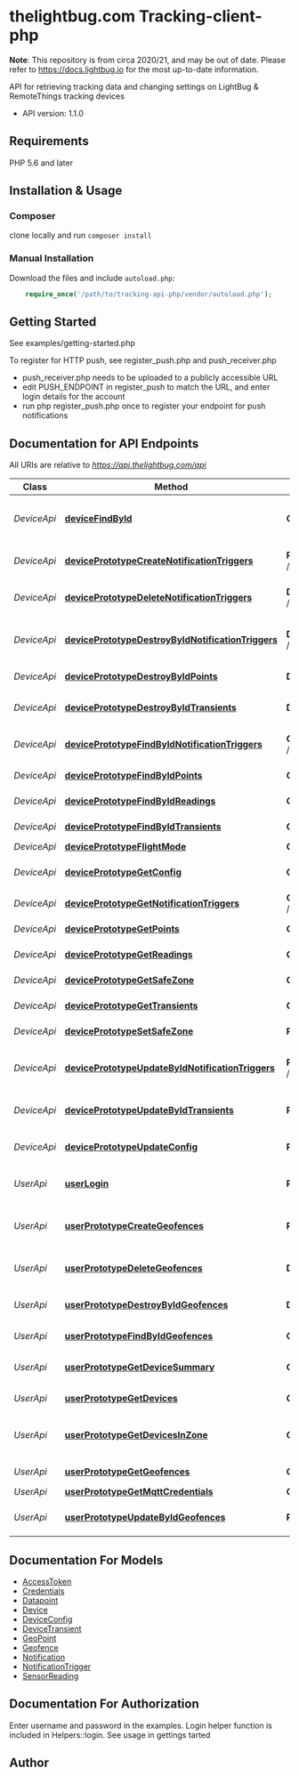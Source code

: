 # thelightbug.com Tracking-client-php

**Note**: This repository is from circa 2020/21, and may be out of date. Please refer to https://docs.lightbug.io for the most up-to-date information.

API for retrieving tracking data and changing settings on LightBug & RemoteThings tracking devices

- API version: 1.1.0

## Requirements

PHP 5.6 and later

## Installation & Usage
### Composer

clone locally and run `composer install`

### Manual Installation

Download the files and include `autoload.php`:

```php
    require_once('/path/to/tracking-api-php/vendor/autoload.php');
```

## Getting Started

See examples/getting-started.php

To register for HTTP push, see register_push.php and push_receiver.php
 - push_receiver.php needs to be uploaded to a publicly accessible URL
 - edit PUSH_ENDPOINT in register_push to match the URL, and enter login details for the account
 - run php register_push.php once to register your endpoint for push notifications


## Documentation for API Endpoints

All URIs are relative to *https://api.thelightbug.com/api*

Class | Method | HTTP request | Description
------------ | ------------- | ------------- | -------------
*DeviceApi* | [**deviceFindById**](docs/Api/DeviceApi.md#devicefindbyid) | **GET** /devices/{id} | Find a model instance by {{id}} from the data source.
*DeviceApi* | [**devicePrototypeCreateNotificationTriggers**](docs/Api/DeviceApi.md#deviceprototypecreatenotificationtriggers) | **POST** /devices/{id}/notificationTriggers | Create alert/notification trigger for device
*DeviceApi* | [**devicePrototypeDeleteNotificationTriggers**](docs/Api/DeviceApi.md#deviceprototypedeletenotificationtriggers) | **DELETE** /devices/{id}/notificationTriggers | Remove all alert/notification trigger for device
*DeviceApi* | [**devicePrototypeDestroyByIdNotificationTriggers**](docs/Api/DeviceApi.md#deviceprototypedestroybyidnotificationtriggers) | **DELETE** /devices/{id}/notificationTriggers/{fk} | Remove alert/notification trigger by id {fk} for device
*DeviceApi* | [**devicePrototypeDestroyByIdPoints**](docs/Api/DeviceApi.md#deviceprototypedestroybyidpoints) | **DELETE** /devices/{id}/points/{fk} | Delete a specific point for a device
*DeviceApi* | [**devicePrototypeDestroyByIdTransients**](docs/Api/DeviceApi.md#deviceprototypedestroybyidtransients) | **DELETE** /devices/{id}/transients/{fk} | Delete a related item by id for transients.
*DeviceApi* | [**devicePrototypeFindByIdNotificationTriggers**](docs/Api/DeviceApi.md#deviceprototypefindbyidnotificationtriggers) | **GET** /devices/{id}/notificationTriggers/{fk} | Find a related item by id for notificationTriggers.
*DeviceApi* | [**devicePrototypeFindByIdPoints**](docs/Api/DeviceApi.md#deviceprototypefindbyidpoints) | **GET** /devices/{id}/points/{fk} | Retrieve a specific point for a device
*DeviceApi* | [**devicePrototypeFindByIdReadings**](docs/Api/DeviceApi.md#deviceprototypefindbyidreadings) | **GET** /devices/{id}/readings/{fk} | Retrieve a specific reading for a device
*DeviceApi* | [**devicePrototypeFindByIdTransients**](docs/Api/DeviceApi.md#deviceprototypefindbyidtransients) | **GET** /devices/{id}/transients/{fk} | Find a related item by id for transients.
*DeviceApi* | [**devicePrototypeFlightMode**](docs/Api/DeviceApi.md#deviceprototypeflightmode) | **GET** /devices/{id}/flightMode | 
*DeviceApi* | [**devicePrototypeGetConfig**](docs/Api/DeviceApi.md#deviceprototypegetconfig) | **GET** /devices/{id}/config | Retrieve configuration for a device
*DeviceApi* | [**devicePrototypeGetNotificationTriggers**](docs/Api/DeviceApi.md#deviceprototypegetnotificationtriggers) | **GET** /devices/{id}/notificationTriggers | Get alerts for device
*DeviceApi* | [**devicePrototypeGetPoints**](docs/Api/DeviceApi.md#deviceprototypegetpoints) | **GET** /devices/{id}/points | Retrieve points for a device
*DeviceApi* | [**devicePrototypeGetReadings**](docs/Api/DeviceApi.md#deviceprototypegetreadings) | **GET** /devices/{id}/readings | Retrieve readings for a device
*DeviceApi* | [**devicePrototypeGetSafeZone**](docs/Api/DeviceApi.md#deviceprototypegetsafezone) | **GET** /devices/{id}/getSafeZone | Get safe-zone for device
*DeviceApi* | [**devicePrototypeGetTransients**](docs/Api/DeviceApi.md#deviceprototypegettransients) | **GET** /devices/{id}/transients | Queries transients of device.
*DeviceApi* | [**devicePrototypeSetSafeZone**](docs/Api/DeviceApi.md#deviceprototypesetsafezone) | **POST** /devices/{id}/setSafeZone | Update safe-zone for device
*DeviceApi* | [**devicePrototypeUpdateByIdNotificationTriggers**](docs/Api/DeviceApi.md#deviceprototypeupdatebyidnotificationtriggers) | **PUT** /devices/{id}/notificationTriggers/{fk} | Update an alert/notification trigger by id {fk} for device
*DeviceApi* | [**devicePrototypeUpdateByIdTransients**](docs/Api/DeviceApi.md#deviceprototypeupdatebyidtransients) | **PUT** /devices/{id}/transients/{fk} | Update a related item by id for transients.
*DeviceApi* | [**devicePrototypeUpdateConfig**](docs/Api/DeviceApi.md#deviceprototypeupdateconfig) | **PUT** /devices/{id}/config | Update configuration for a device
*UserApi* | [**userLogin**](docs/Api/UserApi.md#userlogin) | **POST** /users/login | Login a user with username/email and password.
*UserApi* | [**userPrototypeCreateGeofences**](docs/Api/UserApi.md#userprototypecreategeofences) | **POST** /users/{id}/geofences | Creates a new instance in geofences of this model.
*UserApi* | [**userPrototypeDeleteGeofences**](docs/Api/UserApi.md#userprototypedeletegeofences) | **DELETE** /users/{id}/geofences | Deletes all geofences of this model.
*UserApi* | [**userPrototypeDestroyByIdGeofences**](docs/Api/UserApi.md#userprototypedestroybyidgeofences) | **DELETE** /users/{id}/geofences/{fk} | Delete a related item by id for geofences.
*UserApi* | [**userPrototypeFindByIdGeofences**](docs/Api/UserApi.md#userprototypefindbyidgeofences) | **GET** /users/{id}/geofences/{fk} | Find a related item by id for geofences.
*UserApi* | [**userPrototypeGetDeviceSummary**](docs/Api/UserApi.md#userprototypegetdevicesummary) | **GET** /users/{id}/getDeviceSummary | Retrieve a summary of all devices on this user account.
*UserApi* | [**userPrototypeGetDevices**](docs/Api/UserApi.md#userprototypegetdevices) | **GET** /users/{id}/devices | Queries devices of user.
*UserApi* | [**userPrototypeGetDevicesInZone**](docs/Api/UserApi.md#userprototypegetdevicesinzone) | **GET** /users/{id}/getDevicesInZone | Retrieve a list of devices in any given zone or group of zones.
*UserApi* | [**userPrototypeGetGeofences**](docs/Api/UserApi.md#userprototypegetgeofences) | **GET** /users/{id}/geofences | Queries geofences of user.
*UserApi* | [**userPrototypeGetMqttCredentials**](docs/Api/UserApi.md#userprototypegetmqttcredentials) | **GET** /users/{id}/getMqttCredentials | 
*UserApi* | [**userPrototypeUpdateByIdGeofences**](docs/Api/UserApi.md#userprototypeupdatebyidgeofences) | **PUT** /users/{id}/geofences/{fk} | Update a related item by id for geofences.


## Documentation For Models

 - [AccessToken](docs/Model/AccessToken.md)
 - [Credentials](docs/Model/Credentials.md)
 - [Datapoint](docs/Model/Datapoint.md)
 - [Device](docs/Model/Device.md)
 - [DeviceConfig](docs/Model/DeviceConfig.md)
 - [DeviceTransient](docs/Model/DeviceTransient.md)
 - [GeoPoint](docs/Model/GeoPoint.md)
 - [Geofence](docs/Model/Geofence.md)
 - [Notification](docs/Model/Notification.md)
 - [NotificationTrigger](docs/Model/NotificationTrigger.md)
 - [SensorReading](docs/Model/SensorReading.md)



## Documentation For Authorization

Enter username and password in the examples. Login helper function is included in Helpers::login. See usage in gettings tarted

## Author




